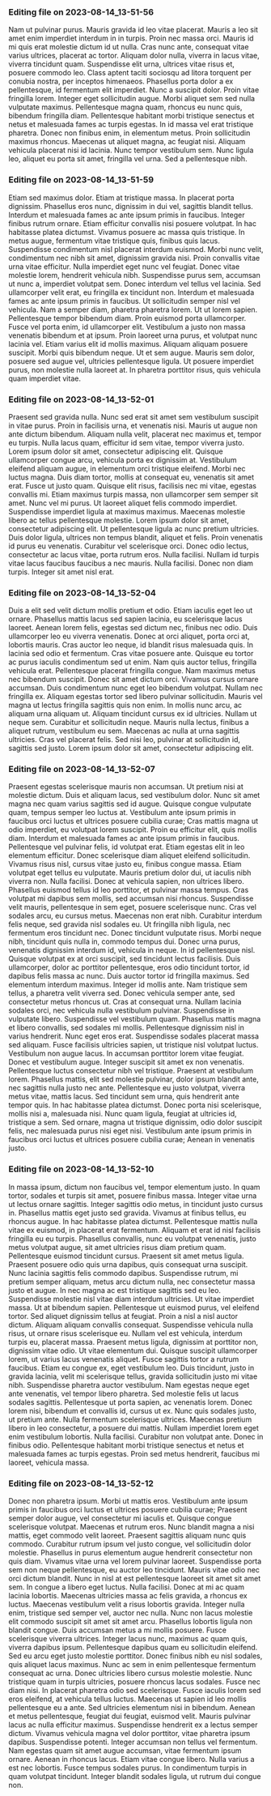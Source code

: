 

### Editing file on 2023-08-14_13-51-56

Nam ut pulvinar purus. Mauris gravida id leo vitae placerat. Mauris a leo sit amet enim imperdiet interdum in in turpis. Proin nec massa orci. Mauris id mi quis erat molestie dictum id ut nulla. Cras nunc ante, consequat vitae varius ultrices, placerat ac tortor. Aliquam dolor nulla, viverra in lacus vitae, viverra tincidunt quam. Suspendisse elit urna, ultrices vitae risus et, posuere commodo leo. Class aptent taciti sociosqu ad litora torquent per conubia nostra, per inceptos himenaeos. Phasellus porta dolor a ex pellentesque, id fermentum elit imperdiet. Nunc a suscipit dolor. Proin vitae fringilla lorem.
Integer eget sollicitudin augue. Morbi aliquet sem sed nulla vulputate maximus. Pellentesque magna quam, rhoncus eu nunc quis, bibendum fringilla diam. Pellentesque habitant morbi tristique senectus et netus et malesuada fames ac turpis egestas. In id massa vel erat tristique pharetra. Donec non finibus enim, in elementum metus. Proin sollicitudin maximus rhoncus. Maecenas ut aliquet magna, ac feugiat nisi. Aliquam vehicula placerat nisi id lacinia. Nunc tempor vestibulum sem. Nunc ligula leo, aliquet eu porta sit amet, fringilla vel urna. Sed a pellentesque nibh.




### Editing file on 2023-08-14_13-51-59

Etiam sed maximus dolor. Etiam at tristique massa. In placerat porta dignissim. Phasellus eros nunc, dignissim in dui vel, sagittis blandit tellus. Interdum et malesuada fames ac ante ipsum primis in faucibus. Integer finibus rutrum ornare. Etiam efficitur convallis nisi posuere volutpat. In hac habitasse platea dictumst. Vivamus posuere ac massa quis tristique. In metus augue, fermentum vitae tristique quis, finibus quis lacus. Suspendisse condimentum nisl placerat interdum euismod. Morbi nunc velit, condimentum nec nibh sit amet, dignissim gravida nisi.
Proin convallis vitae urna vitae efficitur. Nulla imperdiet eget nunc vel feugiat. Donec vitae molestie lorem, hendrerit vehicula nibh. Suspendisse purus sem, accumsan ut nunc a, imperdiet volutpat sem. Donec interdum vel tellus vel lacinia. Sed ullamcorper velit erat, eu fringilla ex tincidunt non. Interdum et malesuada fames ac ante ipsum primis in faucibus. Ut sollicitudin semper nisl vel vehicula. Nam a semper diam, pharetra pharetra lorem.
Ut ut lorem sapien. Pellentesque tempor bibendum diam. Proin euismod porta ullamcorper. Fusce vel porta enim, id ullamcorper elit. Vestibulum a justo non massa venenatis bibendum et at ipsum. Proin laoreet urna purus, et volutpat nunc lacinia vel. Etiam varius elit id mollis maximus. Aliquam aliquam posuere suscipit. Morbi quis bibendum neque. Ut et sem augue. Mauris sem dolor, posuere sed augue vel, ultricies pellentesque ligula. Ut posuere imperdiet purus, non molestie nulla laoreet at. In pharetra porttitor risus, quis vehicula quam imperdiet vitae.




### Editing file on 2023-08-14_13-52-01

Praesent sed gravida nulla. Nunc sed erat sit amet sem vestibulum suscipit in vitae purus. Proin in facilisis urna, et venenatis nisi. Mauris ut augue non ante dictum bibendum. Aliquam nulla velit, placerat nec maximus et, tempor eu turpis. Nulla lacus quam, efficitur id sem vitae, tempor viverra justo. Lorem ipsum dolor sit amet, consectetur adipiscing elit. Quisque ullamcorper congue arcu, vehicula porta ex dignissim at. Vestibulum eleifend aliquam augue, in elementum orci tristique eleifend. Morbi nec luctus magna. Duis diam tortor, mollis at consequat eu, venenatis sit amet erat. Fusce ut justo quam. Quisque elit risus, facilisis nec mi vitae, egestas convallis mi. Etiam maximus turpis massa, non ullamcorper sem semper sit amet. Nunc vel mi purus.
Ut laoreet aliquet felis commodo imperdiet. Suspendisse imperdiet ligula at maximus maximus. Maecenas molestie libero ac tellus pellentesque molestie. Lorem ipsum dolor sit amet, consectetur adipiscing elit. Ut pellentesque ligula ac nunc pretium ultricies. Duis dolor ligula, ultrices non tempus blandit, aliquet et felis. Proin venenatis id purus eu venenatis. Curabitur vel scelerisque orci. Donec odio lectus, consectetur ac lacus vitae, porta rutrum eros. Nulla facilisi. Nullam id turpis vitae lacus faucibus faucibus a nec mauris. Nulla facilisi. Donec non diam turpis. Integer sit amet nisl erat.




### Editing file on 2023-08-14_13-52-04

Duis a elit sed velit dictum mollis pretium et odio. Etiam iaculis eget leo ut ornare. Phasellus mattis lacus sed sapien lacinia, eu scelerisque lacus laoreet. Aenean lorem felis, egestas sed dictum nec, finibus nec odio. Duis ullamcorper leo eu viverra venenatis. Donec at orci aliquet, porta orci at, lobortis mauris. Cras auctor leo neque, id blandit risus malesuada quis.
In lacinia sed odio et fermentum. Cras vitae posuere ante. Quisque eu tortor ac purus iaculis condimentum sed ut enim. Nam quis auctor tellus, fringilla vehicula erat. Pellentesque placerat fringilla congue. Nam maximus metus nec bibendum suscipit. Donec sit amet dictum orci. Vivamus cursus ornare accumsan. Duis condimentum nunc eget leo bibendum volutpat. Nullam nec fringilla ex. Aliquam egestas tortor sed libero pulvinar sollicitudin.
Mauris vel magna ut lectus fringilla sagittis quis non enim. In mollis nunc arcu, ac aliquam urna aliquam ut. Aliquam tincidunt cursus ex id ultricies. Nullam ut neque sem. Curabitur et sollicitudin neque. Mauris nulla lectus, finibus a aliquet rutrum, vestibulum eu sem. Maecenas ac nulla at urna sagittis ultricies. Cras vel placerat felis. Sed nisi leo, pulvinar at sollicitudin id, sagittis sed justo. Lorem ipsum dolor sit amet, consectetur adipiscing elit.




### Editing file on 2023-08-14_13-52-07

Praesent egestas scelerisque mauris non accumsan. Ut pretium nisi at molestie dictum. Duis et aliquam lacus, sed vestibulum dolor. Nunc sit amet magna nec quam varius sagittis sed id augue. Quisque congue vulputate quam, tempus semper leo luctus at. Vestibulum ante ipsum primis in faucibus orci luctus et ultrices posuere cubilia curae; Cras mattis magna ut odio imperdiet, eu volutpat lorem suscipit. Proin eu efficitur elit, quis mollis diam. Interdum et malesuada fames ac ante ipsum primis in faucibus. Pellentesque vel pulvinar felis, id volutpat erat. Etiam egestas elit in leo elementum efficitur. Donec scelerisque diam aliquet eleifend sollicitudin. Vivamus risus nisl, cursus vitae justo eu, finibus congue massa. Etiam volutpat eget tellus eu vulputate. Mauris pretium dolor dui, ut iaculis nibh viverra non. Nulla facilisi.
Donec at vehicula sapien, non ultrices libero. Phasellus euismod tellus id leo porttitor, et pulvinar massa tempus. Cras volutpat mi dapibus sem mollis, sed accumsan nisi rhoncus. Suspendisse velit mauris, pellentesque in sem eget, posuere scelerisque nunc. Cras vel sodales arcu, eu cursus metus. Maecenas non erat nibh. Curabitur interdum felis neque, sed gravida nisl sodales eu. Ut fringilla nibh ligula, nec fermentum eros tincidunt nec. Donec tincidunt vulputate risus. Morbi neque nibh, tincidunt quis nulla in, commodo tempus dui. Donec urna purus, venenatis dignissim interdum id, vehicula in neque. In id pellentesque nisl. Quisque volutpat ex at orci suscipit, sed tincidunt lectus facilisis. Duis ullamcorper, dolor ac porttitor pellentesque, eros odio tincidunt tortor, id dapibus felis massa ac nunc. Duis auctor tortor id fringilla maximus.
Sed elementum interdum maximus. Integer id mollis ante. Nam tristique sem tellus, a pharetra velit viverra sed. Donec vehicula semper ante, sed consectetur metus rhoncus ut. Cras at consequat urna. Nullam lacinia sodales orci, nec vehicula nulla vestibulum pulvinar. Suspendisse in vulputate libero.
Suspendisse vel vestibulum quam. Phasellus mattis magna et libero convallis, sed sodales mi mollis. Pellentesque dignissim nisl in varius hendrerit. Nunc eget eros erat. Suspendisse sodales placerat massa sed aliquam. Fusce facilisis ultricies sapien, ut tristique nisl volutpat luctus. Vestibulum non augue lacus. In accumsan porttitor lorem vitae feugiat.
Donec et vestibulum augue. Integer suscipit sit amet ex non venenatis. Pellentesque luctus consectetur nibh vel tristique. Praesent at vestibulum lorem. Phasellus mattis, elit sed molestie pulvinar, dolor ipsum blandit ante, nec sagittis nulla justo nec ante. Pellentesque eu justo volutpat, viverra metus vitae, mattis lacus. Sed tincidunt sem urna, quis hendrerit ante tempor quis. In hac habitasse platea dictumst. Donec porta nisi scelerisque, mollis nisi a, malesuada nisi. Nunc quam ligula, feugiat at ultricies id, tristique a sem. Sed ornare, magna ut tristique dignissim, odio dolor suscipit felis, nec malesuada purus nisi eget nisi. Vestibulum ante ipsum primis in faucibus orci luctus et ultrices posuere cubilia curae; Aenean in venenatis justo.




### Editing file on 2023-08-14_13-52-10

In massa ipsum, dictum non faucibus vel, tempor elementum justo. In quam tortor, sodales et turpis sit amet, posuere finibus massa. Integer vitae urna ut lectus ornare sagittis. Integer sagittis odio metus, in tincidunt justo cursus in. Phasellus mattis eget justo sed gravida. Vivamus at finibus tellus, eu rhoncus augue. In hac habitasse platea dictumst. Pellentesque mattis nulla vitae ex euismod, in placerat erat fermentum. Aliquam et erat id nisl facilisis fringilla eu eu turpis. Phasellus convallis, nunc eu volutpat venenatis, justo metus volutpat augue, sit amet ultricies risus diam pretium quam. Pellentesque euismod tincidunt cursus. Praesent sit amet metus ligula. Praesent posuere odio quis urna dapibus, quis consequat urna suscipit. Nunc lacinia sagittis felis commodo dapibus.
Suspendisse rutrum, mi pretium semper aliquam, metus arcu dictum nulla, nec consectetur massa justo et augue. In nec magna ac est tristique sagittis sed eu leo. Suspendisse molestie nisl vitae diam interdum ultricies. Ut vitae imperdiet massa. Ut at bibendum sapien. Pellentesque ut euismod purus, vel eleifend tortor. Sed aliquet dignissim tellus at feugiat. Proin a nisl a nisl auctor dictum.
Aliquam aliquam convallis consequat. Suspendisse vehicula nulla risus, ut ornare risus scelerisque eu. Nullam vel est vehicula, interdum turpis eu, placerat massa. Praesent metus ligula, dignissim at porttitor non, dignissim vitae odio. Ut vitae elementum dui. Quisque suscipit ullamcorper lorem, ut varius lacus venenatis aliquet. Fusce sagittis tortor a rutrum faucibus. Etiam eu congue ex, eget vestibulum leo. Duis tincidunt, justo in gravida lacinia, velit mi scelerisque tellus, gravida sollicitudin justo mi vitae nibh. Suspendisse pharetra auctor vestibulum.
Nam egestas neque eget ante venenatis, vel tempor libero pharetra. Sed molestie felis ut lacus sodales sagittis. Pellentesque ut porta sapien, ac venenatis lorem. Donec lorem nisi, bibendum et convallis id, cursus ut ex. Nunc quis sodales justo, ut pretium ante. Nulla fermentum scelerisque ultrices. Maecenas pretium libero in leo consectetur, a posuere dui mattis. Nullam imperdiet lorem eget enim vestibulum lobortis. Nulla facilisi. Curabitur non volutpat ante. Donec in finibus odio. Pellentesque habitant morbi tristique senectus et netus et malesuada fames ac turpis egestas. Proin sed metus hendrerit, faucibus mi laoreet, vehicula massa.




### Editing file on 2023-08-14_13-52-12

Donec non pharetra ipsum. Morbi ut mattis eros. Vestibulum ante ipsum primis in faucibus orci luctus et ultrices posuere cubilia curae; Praesent semper dolor augue, vel consectetur mi iaculis et. Quisque congue scelerisque volutpat. Maecenas et rutrum eros. Nunc blandit magna a nisi mattis, eget commodo velit laoreet. Praesent sagittis aliquam nunc quis commodo.
Curabitur rutrum ipsum vel justo congue, vel sollicitudin dolor molestie. Phasellus in purus elementum augue hendrerit consectetur non quis diam. Vivamus vitae urna vel lorem pulvinar laoreet. Suspendisse porta sem non neque pellentesque, eu auctor leo tincidunt. Mauris vitae odio nec orci dictum blandit. Nunc in nisl at est pellentesque laoreet sit amet sit amet sem. In congue a libero eget luctus.
Nulla facilisi. Donec at mi ac quam lacinia lobortis. Maecenas ultricies massa ac felis gravida, a rhoncus ex luctus. Maecenas vestibulum velit a risus lobortis gravida. Integer nulla enim, tristique sed semper vel, auctor nec nulla. Nunc non lacus molestie elit commodo suscipit sit amet sit amet arcu. Phasellus lobortis ligula non blandit congue. Duis accumsan metus a mi mollis posuere. Fusce scelerisque viverra ultrices. Integer lacus nunc, maximus ac quam quis, viverra dapibus ipsum. Pellentesque dapibus quam eu sollicitudin eleifend. Sed eu arcu eget justo molestie porttitor. Donec finibus nibh eu nisl sodales, quis aliquet lacus maximus.
Nunc ac sem in enim pellentesque fermentum consequat ac urna. Donec ultricies libero cursus molestie molestie. Nunc tristique quam in turpis ultricies, posuere rhoncus lacus sodales. Fusce nec diam nisi. In placerat pharetra odio sed scelerisque. Fusce iaculis lorem sed eros eleifend, at vehicula tellus luctus. Maecenas ut sapien id leo mollis pellentesque eu a ante. Sed ultricies elementum nisi in bibendum.
Aenean et metus pellentesque, feugiat dui feugiat, euismod velit. Mauris pulvinar lacus ac nulla efficitur maximus. Suspendisse hendrerit ex a lectus semper dictum. Vivamus vehicula magna vel dolor porttitor, vitae pharetra ipsum dapibus. Suspendisse potenti. Integer accumsan non tellus vel fermentum. Nam egestas quam sit amet augue accumsan, vitae fermentum ipsum ornare. Aenean in rhoncus lacus. Etiam vitae congue libero. Nulla varius a est nec lobortis. Fusce tempus sodales purus. In condimentum turpis in quam volutpat tincidunt. Integer blandit sodales ligula, ut rutrum dui congue non.


